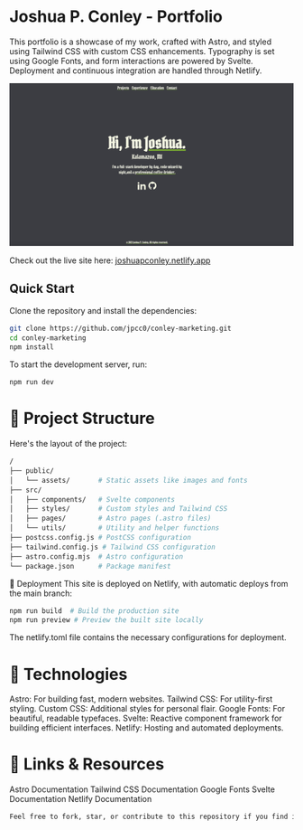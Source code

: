 # Joshua P. Conley - Portfolio

This portfolio is a showcase of my work, crafted with Astro, and styled using Tailwind CSS with custom CSS enhancements. Typography is set using Google Fonts, and form interactions are powered by Svelte. Deployment and continuous integration are handled through Netlify.

![Site Preview](public/site.png)

Check out the live site here: [joshuapconley.netlify.app](https://joshuapconley.netlify.app/)

## Quick Start

Clone the repository and install the dependencies:

```bash
git clone https://github.com/jpcc0/conley-marketing.git
cd conley-marketing
npm install
```

To start the development server, run:
```bash
npm run dev
```
# 📂 Project Structure
Here's the layout of the project:

```bash
/
├── public/
│   └── assets/       # Static assets like images and fonts
├── src/
│   ├── components/   # Svelte components
│   ├── styles/       # Custom styles and Tailwind CSS
│   ├── pages/        # Astro pages (.astro files)
│   └── utils/        # Utility and helper functions
├── postcss.config.js # PostCSS configuration
├── tailwind.config.js # Tailwind CSS configuration
├── astro.config.mjs  # Astro configuration
└── package.json      # Package manifest
```
🚀 Deployment
This site is deployed on Netlify, with automatic deploys from the main branch:

```bash
npm run build  # Build the production site
npm run preview # Preview the built site locally
```
The netlify.toml file contains the necessary configurations for deployment.

# 🧰 Technologies
Astro: For building fast, modern websites.
Tailwind CSS: For utility-first styling.
Custom CSS: Additional styles for personal flair.
Google Fonts: For beautiful, readable typefaces.
Svelte: Reactive component framework for building efficient interfaces.
Netlify: Hosting and automated deployments.

# 🔗 Links & Resources
Astro Documentation
Tailwind CSS Documentation
Google Fonts
Svelte Documentation
Netlify Documentation
```bash
Feel free to fork, star, or contribute to this repository if you find it useful. Happy coding!
```
